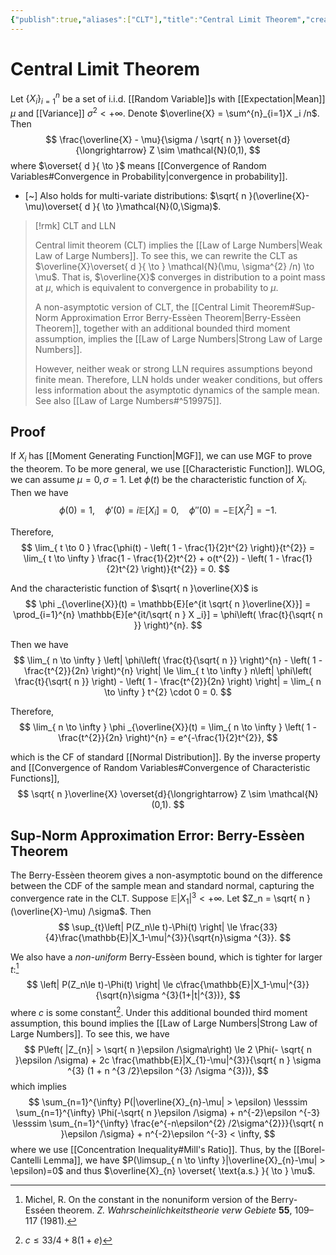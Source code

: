 ```yaml
---
{"publish":true,"aliases":["CLT"],"title":"Central Limit Theorem","created":"2022-11-04T12:18:06","modified":"2025-08-05T00:55:20","cssclasses":"","type":"note","sup":["[[Probability Theory]]"],"state":"done"}
---
```



# Central Limit Theorem

Let $\{ X _i \}_{i=1}^{n}$ be a set of i.i.d. [[Random Variable]]s with [[Expectation\|Mean]] $\mu$ and [[Variance]] $\sigma^{2} < +\infty$. Denote $\overline{X} = \sum^{n}_{i=1}X _i /n$. Then
$$
\frac{\overline{X} - \mu}{\sigma / \sqrt{ n }} \overset{d}{\longrightarrow} Z \sim \mathcal{N}(0,1),
$$
where $\overset{ d }{ \to }$ means [[Convergence of Random Variables#Convergence in Probability\|convergence in probability]].

- [~] Also holds for multi-variate distributions: $\sqrt{ n }(\overline{X}-\mu)\overset{ d }{ \to }\mathcal{N}(0,\Sigma)$.

> [!rmk] CLT and LLN
> 
> Central limit theorem (CLT) implies the [[Law of Large Numbers\|Weak Law of Large Numbers]]. To see this, we can rewrite the CLT as $\overline{X}\overset{ d }{ \to } \mathcal{N}(\mu, \sigma^{2} /n) \to \mu$. That is, $\overline{X}$ converges in distribution to a point mass at $\mu$, which is equivalent to convergence in probability to $\mu$.
> 
> A non-asymptotic version of CLT, the [[Central Limit Theorem#Sup-Norm Approximation Error Berry-Essèen Theorem\|Berry-Essèen Theorem]], together with an additional bounded third moment assumption, implies the [[Law of Large Numbers\|Strong Law of Large Numbers]].
> 
> However, neither weak or strong LLN requires assumptions beyond finite mean. Therefore, LLN holds under weaker conditions, but offers less information about the asymptotic dynamics of the sample mean. See also [[Law of Large Numbers#^519975]].

## Proof

If $X _i$ has [[Moment Generating Function\|MGF]], we can use MGF to prove the theorem. To be more general, we use [[Characteristic Function]]. WLOG, we can assume $\mu = 0, \sigma = 1$. Let $\phi(t)$ be the characteristic function of $X _i$. Then we have
$$
\phi(0) = 1, \quad \phi'(0) = i\mathbb{E}[X _i] = 0, \quad \phi''(0) = - \mathbb{E}[X _i^{2}] = -1.
$$

Therefore,
$$
\lim_{ t \to 0 } \frac{\phi(t) - \left( 1 - \frac{1}{2}t^{2} \right)}{t^{2}} = \lim_{ t \to \infty } \frac{1 - \frac{1}{2}t^{2} + o(t^{2}) - \left( 1 - \frac{1}{2}t^{2} \right)}{t^{2}} = 0.
$$

And the characteristic function of $\sqrt{ n }\overline{X}$ is
$$
\phi _{\overline{X}}(t) = \mathbb{E}[e^{it \sqrt{ n }\overline{X}}] = \prod_{i=1}^{n} \mathbb{E}[e^{it/\sqrt{ n } X _i}] = \phi\left( \frac{t}{\sqrt{ n }} \right)^{n}.
$$

Then we have
$$
\lim_{ n \to \infty } \left| \phi\left( \frac{t}{\sqrt{ n }} \right)^{n} - \left( 1 - \frac{t^{2}}{2n} \right)^{n} \right|  \le \lim_{ t \to \infty } n\left| \phi\left( \frac{t}{\sqrt{ n }} \right) - \left( 1 - \frac{t^{2}}{2n} \right) \right| = \lim_{ n \to \infty } t^{2} \cdot 0 = 0.
$$

Therefore,
$$
\lim_{ n \to \infty } \phi _{\overline{X}}(t) = \lim_{ n \to \infty } \left( 1 - \frac{t^{2}}{2n} \right)^{n} = e^{-\frac{1}{2}t^{2}},
$$

which is the CF of standard [[Normal Distribution]]. By the inverse property and [[Convergence of Random Variables#Convergence of Characteristic Functions]],
$$
\sqrt{ n }\overline{X} \overset{d}{\longrightarrow} Z \sim \mathcal{N}(0,1).
$$

## Sup-Norm Approximation Error: Berry-Essèen Theorem

The Berry-Essèen theorem gives a non-asymptotic bound on the difference between the CDF of the sample mean and standard normal, capturing the convergence rate in the CLT.
Suppose $\mathbb{E}|X_1|^{3}<+\infty$. Let $Z_n = \sqrt{ n }(\overline{X}-\mu) /\sigma$. Then
$$
\sup_{t}\left| P(Z_n\le t)-\Phi(t) \right| \le \frac{33}{4}\frac{\mathbb{E}|X_1-\mu|^{3}}{\sqrt{n}\sigma ^{3}}.
$$

We also have a *non-uniform* Berry-Essèen bound, which is tighter for larger $t$:[^1]
$$
\left| P(Z_n\le t)-\Phi(t) \right| \le c\frac{\mathbb{E}|X_1-\mu|^{3}}{\sqrt{n}\sigma ^{3}(1+|t|^{3})},
$$
where $c$ is some constant[^2].
Under this additional bounded third moment assumption, this bound implies the [[Law of Large Numbers\|Strong Law of Large Numbers]]. To see this, we have
$$
P\left( |Z_{n}| > \sqrt{ n }\epsilon /\sigma\right)  \le 2 \Phi(- \sqrt{ n }\epsilon /\sigma) + 2c \frac{\mathbb{E}|X_{1}-\mu|^{3}}{\sqrt{ n } \sigma ^{3} (1 + n ^{3 /2}\epsilon ^{3} /\sigma ^{3})},
$$
which implies
$$
\sum_{n=1}^{\infty} P(|\overline{X}_{n}-\mu| > \epsilon) \lesssim \sum_{n=1}^{\infty} \Phi(-\sqrt{ n }\epsilon /\sigma) + n^{-2}\epsilon ^{-3} \lesssim \sum_{n=1}^{\infty} \frac{e^{-n\epsilon^{2} /2\sigma^{2}}}{\sqrt{ n }\epsilon /\sigma} + n^{-2}\epsilon ^{-3} < \infty,
$$
where we use [[Concentration Inequality#Mill's Ratio]]. Thus, by the [[Borel-Cantelli Lemma]], we have $P(\limsup_{ n \to \infty }|\overline{X}_{n}-\mu| > \epsilon)=0$ and thus $\overline{X}_{n} \overset{ \text{a.s.} }{ \to } \mu$.

[^1]: Michel, R. On the constant in the nonuniform version of the Berry-Esséen theorem. _Z. Wahrscheinlichkeitstheorie verw Gebiete_ **55**, 109–117 (1981).
[^2]: $c \le 33/4 + 8(1+e)$
